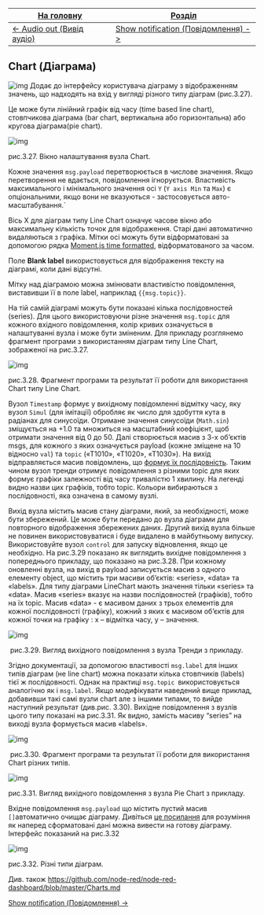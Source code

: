 | [На головну](../)                          | [Розділ](README.md)                                         |
| ------------------------------------------ | ----------------------------------------------------------- |
| [<- Audio out (Вивід аудіо)](Audio_out.md) | [Show notification (Повідомлення) ->](Show_notification.md) |

## Chart (Діаграма)

![img](media/chart.png) Додає до інтерфейсу користувача діаграму з відображенням значень, що надходять на вхід у вигляді різного типу діаграм (рис.3.27).  

Це може бути лінійний графік від часу (time based line chart), стовпчикова діаграма (bar chart, вертикальна або горизонтальна) або кругова діаграма(pie chart).

![img](media/3_27.png)

рис.3.27. Вікно налаштування вузла Chart.

Кожне значення `msg.payload` перетворюється в числове значення. Якщо перетворення не вдається, повідомлення ігнорується. Властивість максимального і мінімального значення осі `Y` (`Y axis Min` та `Max`) є опціональними, якщо вони не вказуються - застосовується авто-масштабування.`

Вісь X для діаграм типу Line Chart означує часове вікно або максимальну кількість точок для відображення. Старі дані автоматично видаляються з графіка. Мітки осі можуть бути відформатовані за допомогою рядка [Moment.js time formatted](https://momentjs.com/docs/#/displaying/format/), відформатованого за часом.

Поле **Blank label** використовується для відображення тексту на діаграмі, коли дані відсутні. 

Мітку над діаграмою можна змінювати властивістю повідомлення, виставивши її в поле label, наприклад `{{msg.topic}}`.

На тій самій діаграмі можуть бути показані кілька послідовностей (series). Для цього  використовуючи різне значення `msg.topic` для кожного вхідного повідомлення, колір кривих означується в налаштуванні вузла і може бути зміненим. Для прикладу розглянемо фрагмент програми з використанням діаграм типу Line Chart, зображеної на рис.3.27. 

![img](media/3_28.png)

рис.3.28. Фрагмент програми та результат її роботи для використання Chart типу Line Chart.

Вузол `Timestamp` формує у вихідному повідомленні відмітку часу, яку вузол `Simul` (для імітації) обробляє як число для здобуття кута в радіанах для синусоїди. Отримане значення синусоїди (`Math.sin`) зміщується на +1.0 та множиться на масштабний коефіцієнт, щоб отримати значення від 0 до 50. Далі створюється масив з 3-х об’єктів msgs, для кожного з яких означується payload (кожне зміщене на 10 відносно `val`) та `topic` («T1010», «T1020», «T1030»). На вихід відправляється масив повідомлень, що [формує їх послідовність](#_Відправка_кількох_повідомлень). Таким чином вузол тренди отримує повідомлення з різними topic для яких формує графіки залежності від часу тривалістю 1 хвилину. На легенді видно назви цих графіків, тобто topic. Кольори вибираються з послідовності, яка означена в самому вузлі.

Вихід вузла містить масив стану діаграми, який, за необхідності, може бути збережений. Це може бути передано до вузла діаграми для повторного відображення збережених даних. Другий вихід вузла більше не повинен використовуватися і буде видалено в майбутньому випуску. Використовуйте вузол `control` для запуску відновлення, якщо це необхідно. На рис.3.29 показано як виглядить вихідне повідомлення з попереднього прикладу, що показано на рис.3.28. При кожному оновленні вузла, на вихід в payload записується масив з одного елементу object, що містить три масиви об’єктів: «series», «data» та «labels». Для типу діаграми LineChart мають значення тільки «series» та «data». Масив «series» вказує на назви послідовностей (графіків), тобто на їх topic. Масив «data» - є масивом даних з трьох елементів для кожної послідовності (графіку), кожний з яких є масивом об’єктів для кожної точки на графіку : x – відмітка часу, y – значення.  

![img](media/3_29.png)

​    рис.3.29. Вигляд вихідного повідомлення з вузла Тренди з прикладу.

Згідно документації, за допомогою властивості `msg.label` для інших типів діаграм (не line chart) можна показати кілька стовпчиків (labels) тієї ж послідовності. Однак на практиці `msg.topic `використовується аналогічно як і `msg.label`.  Якщо модифікувати наведений вище приклад, добавивши такі самі вузли chart але з іншими типами, то вийде наступний результат (див.рис. 3.30). Вихідне повідомлення з вузлів цього типу показані на рис.3.31. Як видно, замість масиву “series” на виході вузла формується масив «labels».  

![img](media/3_30.png)

​    рис.3.30. Фрагмент програми та результат її роботи для використання Chart різних типів.

![img](media/3_31.png)    

рис.3.31. Вигляд вихідного повідомлення з вузла Pie Chart з прикладу.

Вхідне повідомлення `msg.payload` що містить пустий масив `[]`автоматично очищає діаграму. Дивіться [це посилання](https://github.com/node-red/node-red-dashboard/blob/master/Charts.md) для розуміння як наперед сформатовані дані можна вивести на готову діаграму. Інтерфейс показаний на рис.3.32

![img](media/3_32.png)

рис.3.32. Різні типи діаграм.

Див. також https://github.com/node-red/node-red-dashboard/blob/master/Charts.md

[Show notification (Повідомлення) ->](Show_notification.md)